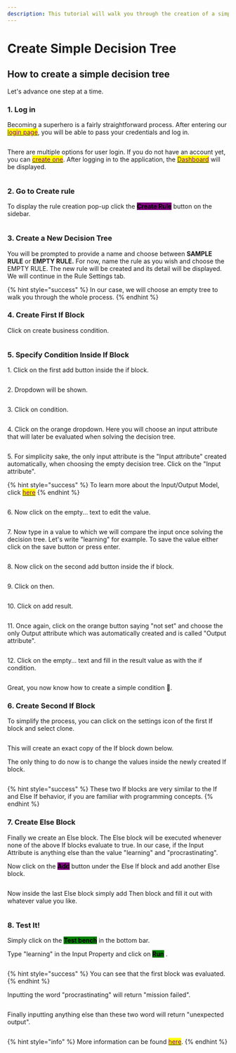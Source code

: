 ```yaml
---
description: This tutorial will walk you through the creation of a simple Decision Tree.
---
```


# Create Simple Decision Tree

## How to create a simple decision tree

Let's advance one step at a time.

### 1. Log in

Becoming a superhero is a fairly straightforward process. After entering our [<mark style="color:purple;">login page</mark>](https://app.decisionrules.io/auth/login), you will be able to pass your credentials and log in.

<figure><img src="../../.gitbook/assets/spaces_-MN4F4-qybg8XDATvios_uploads_qLewOTJelEMoVeRYkiu6_image (1).webp" alt=""><figcaption></figcaption></figure>

There are multiple options for user login. If you do not have an account yet, you can [<mark style="color:purple;">create one</mark>](https://app.decisionrules.io/auth/register?type=true-registration). After logging in to the application, the [<mark style="color:purple;">Dashboard</mark>](../../spaces/space-dashboard.md) will be displayed.

<figure><img src="../../.gitbook/assets/spaces_-MN4F4-qybg8XDATvios_uploads_JC9aflM8S2oyWAuEy7CM_image (1).webp" alt=""><figcaption></figcaption></figure>

### 2. Go to Create rule

To display the rule creation pop-up click the <mark style="background-color:purple;">**Create Rule**</mark> button on the sidebar.

<figure><img src="../../.gitbook/assets/spaces_-MN4F4-qybg8XDATvios_uploads_9KAQhbrnEZ6Dfvp2jBTm_image.webp" alt=""><figcaption></figcaption></figure>

### 3. Create a New Decision Tree

You will be prompted to provide a name and choose between **SAMPLE RULE** or **EMPTY RULE.** For now, name the rule as you wish and choose the EMPTY RULE. The new rule will be created and its detail will be displayed. We will continue in the Rule Settings tab.

{% hint style="success" %}
In our case, we will choose an empty tree to walk you through the whole process.
{% endhint %}

### 4. Create First If Block

Click on create business condition.

<figure><img src="../../.gitbook/assets/spaces_-MN4F4-qybg8XDATvios_uploads_KvhgD1xcRYrdSSKJq3iT_image.webp" alt=""><figcaption></figcaption></figure>

### 5. Specify Condition Inside If Block

1\. Click on the first add button inside the if block.&#x20;

<figure><img src="../../.gitbook/assets/spaces_-MN4F4-qybg8XDATvios_uploads_PzMZA4R8lqoGztfkvflh_image.webp" alt=""><figcaption></figcaption></figure>

2\. Dropdown will be shown.

<figure><img src="../../.gitbook/assets/spaces_-MN4F4-qybg8XDATvios_uploads_Wnp0oOc92Cgqp06RD6M0_image.webp" alt=""><figcaption></figcaption></figure>

3\. Click on condition.

<figure><img src="../../.gitbook/assets/spaces_-MN4F4-qybg8XDATvios_uploads_mXXhgSSXDojjVOvHwa6P_image.webp" alt=""><figcaption></figcaption></figure>

4\. Click on the orange dropdown. Here you will choose an input attribute that will later be evaluated when solving the decision tree.

<figure><img src="../../.gitbook/assets/spaces_-MN4F4-qybg8XDATvios_uploads_UpQpLGDipInC7anHL6j7_image.webp" alt=""><figcaption></figcaption></figure>

5\. For simplicity sake, the only input attribute is the "Input attribute" created automatically, when choosing the empty decision tree. Click on the "Input attribute".

{% hint style="success" %}
To learn more about the Input/Output Model, click [<mark style="color:purple;">here</mark>](https://docs.decisionrules.io/doc/decision-tables/input-and-output)
{% endhint %}

<figure><img src="../../.gitbook/assets/spaces_-MN4F4-qybg8XDATvios_uploads_T4wkUTNYwL86tBmf5QQ2_image.webp" alt=""><figcaption></figcaption></figure>

6\. Now click on the empty... text to edit the value.

<figure><img src="../../.gitbook/assets/spaces_-MN4F4-qybg8XDATvios_uploads_AvfY3vL8Vq0fbpNJALaV_image.webp" alt=""><figcaption></figcaption></figure>

7\. Now type in a value to which we will compare the input once solving the decision tree. Let's write "learning" for example. To save the value either click on the save button or press enter.

<figure><img src="../../.gitbook/assets/spaces_-MN4F4-qybg8XDATvios_uploads_pJy8IGmqg23uqAnHrnnl_image.webp" alt=""><figcaption></figcaption></figure>

8\. Now click on the second add button inside the if block.

<figure><img src="../../.gitbook/assets/spaces_-MN4F4-qybg8XDATvios_uploads_vR7xUVZl6Hx0RI70Uifv_image.webp" alt=""><figcaption></figcaption></figure>

9\. Click on then.

<figure><img src="../../.gitbook/assets/spaces_-MN4F4-qybg8XDATvios_uploads_v3zfog39taZlQqEeiCoX_image.webp" alt=""><figcaption></figcaption></figure>

10\. Click on add result.

<figure><img src="../../.gitbook/assets/spaces_-MN4F4-qybg8XDATvios_uploads_SXoqJdaYIeOYwpoTuVJd_image.webp" alt=""><figcaption></figcaption></figure>

11\. Once again, click on the orange button saying "not set" and choose the only Output attribute which was automatically created and is called "Output attribute".

<figure><img src="../../.gitbook/assets/spaces_-MN4F4-qybg8XDATvios_uploads_diQoWMVx9Zfsqz8Nc8Kj_image.webp" alt=""><figcaption></figcaption></figure>

12\. Click on the empty... text and fill in the result value as with the if condition.

<figure><img src="../../.gitbook/assets/spaces_-MN4F4-qybg8XDATvios_uploads_OQ4U5NSwq1D05sG0kJmO_image.webp" alt=""><figcaption></figcaption></figure>

Great, you now know how to create a simple condition :tada:.

### 6. Create Second If Block

To simplify the process, you can click on the settings icon of the first If block and select clone.

<figure><img src="../../.gitbook/assets/spaces_-MN4F4-qybg8XDATvios_uploads_LjhWuZWBXEDotrQXS7Oc_image.webp" alt=""><figcaption></figcaption></figure>

This will create an exact copy of the If block down below.

The only thing to do now is to change the values inside the newly created If block.

<figure><img src="../../.gitbook/assets/spaces_-MN4F4-qybg8XDATvios_uploads_rcFj11smQDb7MQbIkiNM_image.webp" alt=""><figcaption></figcaption></figure>

{% hint style="success" %}
These two If blocks are very similar to the If and Else If behavior, if you are familiar with programming concepts.
{% endhint %}

### 7. Create Else Block

Finally we create an Else block. The Else block will be executed whenever none of the above If blocks evaluate to true. In our case, if the Input Attribute is anything else than the value "learning" and "procrastinating".

Now click on the <mark style="background-color:purple;">**Add**</mark> button under the Else If block and add another Else block.

<figure><img src="../../.gitbook/assets/spaces_-MN4F4-qybg8XDATvios_uploads_aYu8VF04qVB9H1mf154P_image.webp" alt=""><figcaption></figcaption></figure>

Now inside the last Else block simply add Then block and fill it out with whatever value you like.

<figure><img src="../../.gitbook/assets/spaces_-MN4F4-qybg8XDATvios_uploads_wE9fz7LEyvynY8tLpwE2_image.webp" alt=""><figcaption></figcaption></figure>

### 8. Test It!

Simply click on the <mark style="background-color:green;">**Test bench**</mark> in the bottom bar.

Type "learning" in the Input Property and click on <mark style="background-color:green;">**Run**</mark> .

<figure><img src="../../.gitbook/assets/spaces_-MN4F4-qybg8XDATvios_uploads_o3h7Ok940biB1jOSbU1u_image.webp" alt=""><figcaption></figcaption></figure>

{% hint style="success" %}
You can see that the first block was evaluated.
{% endhint %}

Inputting the word "procrastinating" will return "mission failed".

<figure><img src="../../.gitbook/assets/spaces_-MN4F4-qybg8XDATvios_uploads_QxxjiAlMwrpCd5oKaebC_image.webp" alt=""><figcaption></figcaption></figure>

Finally inputting anything else than these two word will return "unexpected output".

<figure><img src="../../.gitbook/assets/spaces_-MN4F4-qybg8XDATvios_uploads_0vQ5E6yQQLcIOA26NmYy_image.webp" alt=""><figcaption></figcaption></figure>

{% hint style="info" %}
More information can be found [<mark style="color:purple;">here</mark>](https://docs.decisionrules.io/doc/decision-trees/decision-tree-designer).
{% endhint %}

